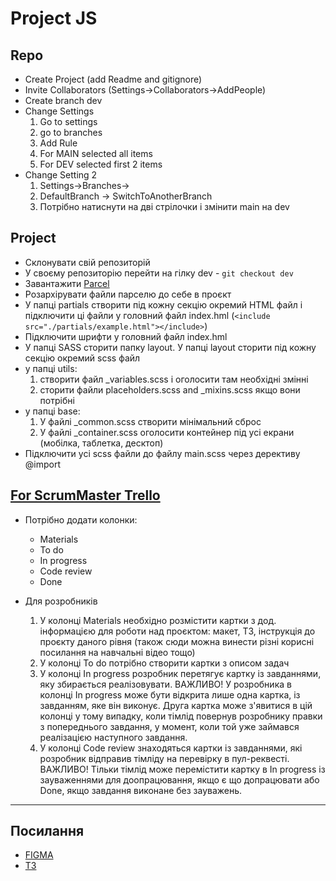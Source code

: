 # Project JS

## Repo

- Create Project (add Readme and gitignore)
- Invite Collaborators (Settings->Collaborators->AddPeople)
- Create branch dev
- Change Settings
  1. Go to settings
  1. go to branches
  1. Add Rule
  1. For MAIN selected all items
  1. For DEV selected first 2 items
- Change Setting 2
  1. Settings->Branches->
  1. DefaultBranch -> SwitchToAnotherBranch
  1. Потрібно натиснути на дві стрілочки і змінити main на dev

## Project

- Склонувати свій репозиторій
- У своєму репозиторію перейти на гілку dev - `git checkout dev`
- Завантажити [Parcel](https://github.com/goitacademy/parcel-project-template)
- Розархірувати файли парселю до себе в проєкт
- У папці partials створити під кожну секцію окремий HTML файл і підключити ці
  файли у головний файл index.hml
  (`<include src="./partials/example.html"></include>`)
- Підключити шрифти у головний файл index.hml
- У папці SASS сторити папку layout. У папці layout сторити під кожну секцію
  окремий scss файл
- у папці utils:
  1. створити файл \_variables.scss і оголосити там необхідні змінні
  1. сторити файли placeholders.scss and \_mixins.scss якщо вони потрібні
- у папці base:
  1. У файлі \_common.scss створити мінімальний сброс
  1. У файлі \_container.scss оголосити контейнер під усі екрани (мобілка,
     таблетка, десктоп)
- Підключити усі scss файли до файлу main.scss через дерективу @import

## [For ScrumMaster Trello](https://docs.google.com/document/d/1PvwscZhKhXM_ow0_RMJEWJ2xgtsEb65lLeGG3mEzFMs/edit)

- Потрібно додати колонки:

  - Materials
  - To do
  - In progress
  - Code review
  - Done

- Для розробників

  1. У колонці Materials необхідно розмістити картки з дод. інформацією для
     роботи над проєктом: макет, ТЗ, інструкція до проєкту даного рівня (також
     сюди можна винести різні корисні посилання на навчальні відео тощо)
  1. У колонці To do потрібно створити картки з описом задач
  1. У колонці In progress розробник перетягує картку із завданнями, яку
     збирається реалізовувати. ВАЖЛИВО! У розробника в колонці In progress може
     бути відкрита лише одна картка, із завданням, яке він виконує. Друга картка
     може з'явитися в цій колонці у тому випадку, коли тімлід повернув
     розробнику правки з попереднього завдання, у момент, коли той уже займався
     реалізацією наступного завдання.
  1. У колонці Code review знаходяться картки із завданнями, які розробник
     відправив тімліду на перевірку в пул-реквесті. ВАЖЛИВО! Тільки тімлід може
     перемістити картку в In progress із зауваженнями для доопрацювання, якщо є
     що допрацювати або Done, якщо завдання виконане без зауважень.

---

## Посилання

- [FIGMA](https://www.figma.com/file/ieXHCTVNre6afLNCW0cDFc/Filmoteka?node-id=0%3A1)
- [TЗ](https://docs.google.com/spreadsheets/d/1Z26Jc5WlgcoD8r_Xci6R5vcCHtKFfESoJFhZQ2eh77E/edit#gid=0)
